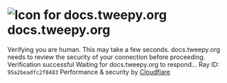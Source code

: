 # ![Icon for docs.tweepy.org](https://docs.tweepy.org/favicon.ico)docs.tweepy.org
Verifying you are human. This may take a few seconds.
docs.tweepy.org needs to review the security of your connection before proceeding.
Verification successful
Waiting for docs.tweepy.org to respond...
Ray ID: `95a2beadfc2f8483`
Performance & security by [Cloudflare](https://www.cloudflare.com?utm_source=challenge&utm_campaign=m)
